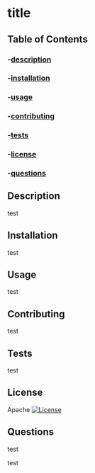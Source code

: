 # title

## Table of Contents

### -[description](#description)

### -[installation](#installation)

### -[usage](#usage)

### -[contributing](#contributing)

### -[tests](#tests)

### -[license](#licenses)

### -[questions](#questions)

## Description
test

## Installation
test

## Usage
test

## Contributing
test

## Tests
test

## License
Apache
[![License](https://img.shields.io/badge/License-Apache_2.0-blue.svg)](https://opensource.org/licenses/Apache-2.0)

## Questions
test

test
